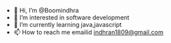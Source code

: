 - 👋 Hi, I’m @Boomindhra
- 👀 I’m interested in software development
- 🌱 I’m currently learning java,javascript
- 📫 How to reach me emailid indhran1809@gmail.com


<!---
Boomindhra/Boomindhra is a ✨ special ✨ repository because its `README.md` (this file) appears on your GitHub profile.
You can click the Preview link to take a look at your changes.
--->
